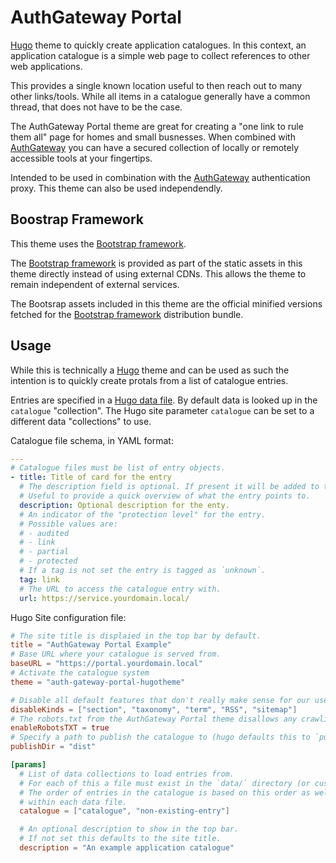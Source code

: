 # AuthGateway Portal

[Hugo] theme to quickly create application catalogues.
In this context, an application catalogue is a simple web page to collect references to other
web applications.

This provides a single known location useful to then reach out to many other links/tools.
While all items in a catalogue generally have a common thread, that does not have to be the case.

The AuthGateway Portal theme are great for creating a "one link to rule them all" page for
homes and small busnesses.
When combined with [AuthGateway] you can have a secured collection of locally or remotely
accessible tools at your fingertips.

Intended to be used in combination with the [AuthGateway] authentication proxy.
This theme can also be used independendly.

## Boostrap Framework

This theme uses the [Bootstrap framework].

The [Bootstrap framework] is provided as part of the static assets
in this theme directly instead of using external CDNs.
This allows the theme to remain independent of external services.

The Bootsrap assets included in this theme are the official minified versions fetched
for the [Bootstrap framework] distribution bundle.

## Usage

While this is technically a [Hugo] theme and can be used as such the intention is to
quickly create protals from a list of catalogue entries.

Entries are specified in a [Hugo data file](https://gohugo.io/templates/data-templates/).
By default data is looked up in the `catalogue` "collection".
The Hugo site parameter `catalogue` can be set to a different data "collections" to use.

Catalogue file schema, in YAML format:

```yaml
---
# Catalogue files must be list of entry objects.
- title: Title of card for the entry
  # The description field is optional. If present it will be added to the card.
  # Useful to provide a quick overview of what the entry points to.
  description: Optional description for the enty.
  # An indicator of the "protection level" for the entry.
  # Possible values are:
  # - audited
  # - link
  # - partial
  # - protected
  # If a tag is not set the entry is tagged as `unknown`.
  tag: link
  # The URL to access the catalogue entry with.
  url: https://service.yourdomain.local/
```

Hugo Site configuration file:

```toml
# The site title is displaied in the top bar by default.
title = "AuthGateway Portal Example"
# Base URL where your catalogue is served from.
baseURL = "https://portal.yourdomain.local"
# Activate the catalogue system 
theme = "auth-gateway-portal-hugotheme"

# Disable all default features that don't really make sense for our use case.
disableKinds = ["section", "taxonomy", "term", "RSS", "sitemap"]
# The robots.txt from the AuthGateway Portal theme disallows any crawling.
enableRobotsTXT = true
# Specify a path to publish the catalogue to (hugo defaults this to `public`).
publishDir = "dist"

[params]
  # List of data collections to load entries from.
  # For each of this a file must exist in the `data/` directory (or custom data path you set).
  # The order of entries in the catalogue is based on this order as well as the order of entries
  # within each data file.
  catalogue = ["catalogue", "non-existing-entry"]

  # An optional description to show in the top bar.
  # If not set this defaults to the site title.
  description = "An example application catalogue"
```

[AuthGateway]: https://github.com/stefano-pogliani/auth-gateway
[Bootstrap framework]: https://getbootstrap.com/
[Hugo]: https://gohugo.io/
